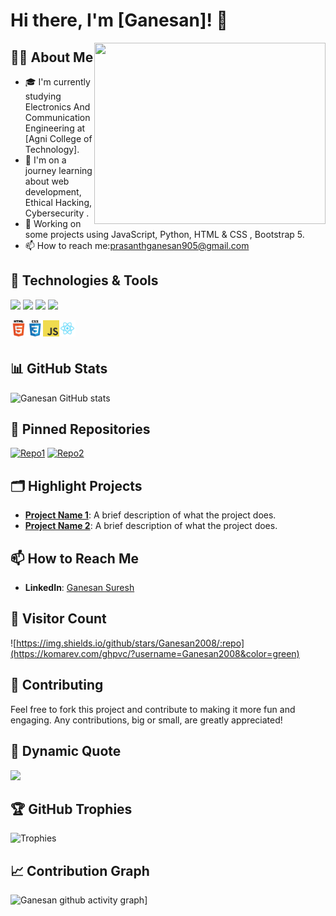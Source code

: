 # Hi there, I'm [Ganesan]! 👋

<img align="right" width="370" height="290" src="https://i.pinimg.com/originals/47/f0/34/47f0342cec72b800463bf003eac1257e.gif">

## 👨‍💻 About Me
- 🎓 I'm currently studying Electronics And Communication Engineering at [Agni College of Technology].
- 🌱 I'm on a journey learning about web development, Ethical Hacking, Cybersecurity .
- 🔭 Working on some projects using JavaScript, Python, HTML & CSS , Bootstrap 5.
- 📫 How to reach me:prasanthganesan905@gmail.com

## 🔧 Technologies & Tools
![](https://img.shields.io/badge/OS-Linux-informational?style=flat&logo=linux&logoColor=white&color=2bbc8a)
![](https://img.shields.io/badge/Editor-VSCode-informational?style=flat&logo=visual-studio-code&logoColor=white&color=2bbc8a)
![](https://img.shields.io/badge/Language-Python-informational?style=flat&logo=python&logoColor=white&color=2bbc8a)
![](https://img.shields.io/badge/Framework-React-informational?style=flat&logo=react&logoColor=white&color=2bbc8a)

<img align="left" alt="HTML5" width="26px" src="https://raw.githubusercontent.com/github/explore/main/topics/html/html.png" />
<img align="left" alt="CSS3" width="26px" src="https://raw.githubusercontent.com/github/explore/main/topics/css/css.png" />
<img align="left" alt="JavaScript" width="26px" src="https://raw.githubusercontent.com/github/explore/main/topics/javascript/javascript.png" />
<img align="left" alt="React" width="26px" src="https://raw.githubusercontent.com/github/explore/main/topics/react/react.png" />

<br />
<br />

## 📊 GitHub Stats
![Ganesan GitHub stats](https://github-readme-stats.vercel.app/api?username=Ganesan2008&show_icons=true&theme=radical)

## 📌 Pinned Repositories

[![Repo1](https://github-readme-stats.vercel.app/api/pin/?username=yourusername&repo=repo1&theme=radical)](https://github.com/yourusername/repo1)
[![Repo2](https://github-readme-stats.vercel.app/api/pin/?username=yourusername&repo=repo2&theme=radical)](https://github.com/yourusername/repo2)

## 🗂️ Highlight Projects
- **[Project Name 1](https://github.com/yourusername/projectname1)**: A brief description of what the project does.
- **[Project Name 2](https://github.com/yourusername/projectname2)**: A brief description of what the project does.

## 📫 How to Reach Me
- **LinkedIn**: [Ganesan Suresh](https://www.linkedin.com/in/ganesansuresh/)

## 🔄 Visitor Count
![https://img.shields.io/github/stars/Ganesan2008/:repo](https://komarev.com/ghpvc/?username=Ganesan2008&color=green)

## 🤝 Contributing
Feel free to fork this project and contribute to making it more fun and engaging. Any contributions, big or small, are greatly appreciated!

## 📖 Dynamic Quote
![](https://quotes-github-readme.vercel.app/api?type=horizontal&theme=radical)

## 🏆 GitHub Trophies
![Trophies](https://github-profile-trophy.vercel.app/?username=Ganesan2008&theme=onedark)

## 📈 Contribution Graph
![Ganesan github activity graph](https://github-readme-activity-graph.vercel.app/graph?username=Ganesan2008&bg_color=070307&color=ffffff&line=139a2a&point=f3f4fb&area=true&hide_border=true)]
